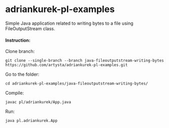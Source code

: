 # adriankurek-pl-examples

Simple Java application related to writing bytes to a file using FileOutputStream class.

#### Instruction:

Clone branch:

`git clone --single-branch --branch java-fileoutputstream-writing-bytes https://github.com/artysta/adriankurek-pl-examples.git`

Go to the folder:

`cd adriankurek-pl-examples/java-fileoutputstream-writing-bytes/`

Compile:

`javac pl/adriankurek/App.java`

Run:

`java pl.adriankurek.App`